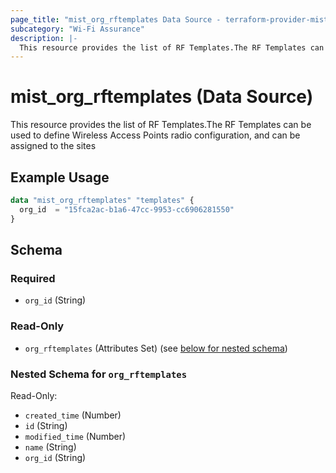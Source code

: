 ```yaml
---
page_title: "mist_org_rftemplates Data Source - terraform-provider-mist"
subcategory: "Wi-Fi Assurance"
description: |-
  This resource provides the list of RF Templates.The RF Templates can be used to define Wireless Access Points radio configuration, and can be assigned to the sites
---
```


# mist_org_rftemplates (Data Source)

This resource provides the list of RF Templates.The RF Templates can be used to define Wireless Access Points radio configuration, and can be assigned to the sites


## Example Usage

```terraform
data "mist_org_rftemplates" "templates" {
  org_id  = "15fca2ac-b1a6-47cc-9953-cc6906281550"
}
```

<!-- schema generated by tfplugindocs -->
## Schema

### Required

- `org_id` (String)

### Read-Only

- `org_rftemplates` (Attributes Set) (see [below for nested schema](#nestedatt--org_rftemplates))

<a id="nestedatt--org_rftemplates"></a>
### Nested Schema for `org_rftemplates`

Read-Only:

- `created_time` (Number)
- `id` (String)
- `modified_time` (Number)
- `name` (String)
- `org_id` (String)